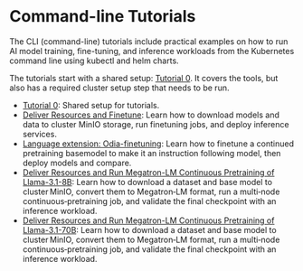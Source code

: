 ```{tags} AMD AI Workbench, tutorial, model training
```

<!--
Copyright © Advanced Micro Devices, Inc., or its affiliates.

SPDX-License-Identifier: MIT
-->

# Command-line Tutorials

The CLI (command-line) tutorials include practical examples on how to run AI model training, fine-tuning, and inference workloads from the Kubernetes command line using kubectl and helm charts.

The tutorials start with a shared setup: [Tutorial 0](ai-workloads-docs/tutorials/tutorial-00-prerequisites.md). It covers the tools, but also has a required cluster setup step that needs to be run.

- [Tutorial 0](ai-workloads-docs/tutorials/tutorial-00-prerequisites.md): Shared setup for tutorials.
- [Deliver Resources and Finetune](ai-workloads-docs/tutorials/tutorial-01-deliver-resources-and-finetune.md): Learn how to download models and data to cluster MinIO storage, run finetuning jobs, and deploy inference services.
- [Language extension: Odia-finetuning](ai-workloads-docs/tutorials/tutorial-02-language-extension-finetune.md): Learn how to finetune a continued pretraining basemodel to make it an instruction following model, then deploy models and compare.
- [Deliver Resources and Run Megatron-LM Continuous Pretraining of Llama-3.1-8B](ai-workloads-docs/tutorials/tutorial-03-deliver-resources-and-run-megatron-cpt.md): Learn how to download a dataset and base model to cluster MinIO, convert them to Megatron‑LM format, run a multi‑node continuous‑pretraining job, and validate the final checkpoint with an inference workload.
- [Deliver Resources and Run Megatron-LM Continuous Pretraining of Llama-3.1-70B](ai-workloads-docs/tutorials/tutorial-04-deliver-llama70b-and-run-megatron-cpt-with-tp8-ddp2.md): Learn how to download a dataset and base model to cluster MinIO, convert them to Megatron‑LM format, run a multi‑node continuous‑pretraining job, and validate the final checkpoint with an inference workload.

